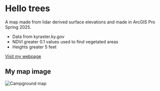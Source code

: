 # Hello trees

A map made from lidar derived surface elevations and made in ArcGIS Pro Spring 2025.

* Data from kyraster.ky.gov
* NDVI greater 0.1 values used to find vegetated areas
* Heights greater 5 feet

[Visit my webpage](https://pg-cloud.com/LexingtonKY/)



## My map image

![Campground map](https://live.staticflickr.com/3485/3720141971_324155f776_z.jpg)